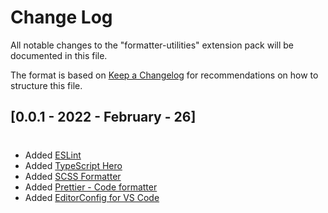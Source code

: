 # Change Log

All notable changes to the "formatter-utilities" extension pack will be documented in this file.

The format is based on [Keep a Changelog](http://keepachangelog.com/) for recommendations on how to structure this file.

## [0.0.1 - 2022 - February - 26]

#

- Added [ESLint](https://marketplace.visualstudio.com/items?itemName=dbaeumer.vscode-eslint)
- Added [TypeScript Hero](https://marketplace.visualstudio.com/items?itemName=rbbit.typescript-hero)
- Added [SCSS Formatter](https://marketplace.visualstudio.com/items?itemName=sibiraj-s.vscode-scss-formatter)
- Added [Prettier - Code formatter](https://marketplace.visualstudio.com/items?itemName=esbenp.prettier-vscode)
- Added [EditorConfig for VS Code](https://marketplace.visualstudio.com/items?itemName=EditorConfig.EditorConfig)
